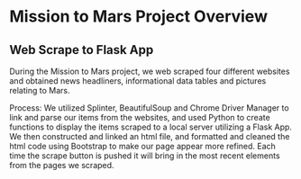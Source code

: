 # Mission to Mars Project Overview
## Web Scrape to Flask App

During the Mission to Mars project, we web scraped four different websites and obtained news headliners, informational data tables and pictures relating to Mars.</br>

Process: We utilized Splinter, BeautifulSoup and Chrome Driver Manager to link and parse our items from the websites, and used Python to create functions to display the items scraped to a local server utilizing a Flask App.  We then constructed and linked an html file, and formatted and cleaned the html code using Bootstrap to make our page appear more refined.  Each time the scrape button is pushed it will bring in the most recent elements from the pages we scraped.
